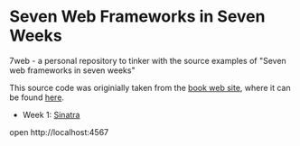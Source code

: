 Seven Web Frameworks in Seven Weeks
================================================
7web - a personal repository to tinker with the source examples of "Seven web frameworks in seven weeks"

This source code was originially taken from the [book web site](http://pragprog.com/book/7web/seven-web-frameworks-in-seven-weeks),
where it can be found [here](http://pragprog.com/titles/7web/source_code).

* Week 1: [Sinatra](/sinatra)



open http://localhost:4567
